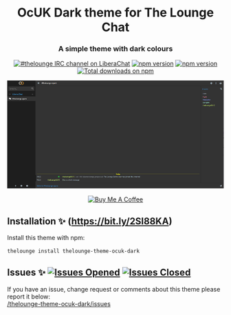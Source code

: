 <h1 align="center">
	OcUK Dark theme for The Lounge Chat
</h1>

<h3 align="center">
	A simple theme with dark colours
</h3>
<p align="center">
	<a href="https://demo.thelounge.chat/"><img
		alt="#thelounge IRC channel on LiberaChat"
		src="https://img.shields.io/badge/libera.chat-%23thelounge-415364.svg?colorA=ff9e18"></a>
	<a href="https://yarn.pm/thelounge"><img
		alt="npm version"
		src="https://img.shields.io/npm/v/thelounge.svg?colorA=333a41"></a>
	<a href="https://yarn.pm/thelounge-theme-ocuk-dark"><img
		alt="npm version"
		src="https://img.shields.io/npm/v/thelounge-theme-ocuk-dark"></a>
	<a href="https://npm-stat.com/charts.html?package=thelounge-theme-ocuk-dark&from=2016-02-12"><img
		alt="Total downloads on npm"
		src="https://img.shields.io/npm/dy/thelounge-theme-ocuk-dark.svg?colorA=333a41&colorB=007dc7&maxAge=3600&label=Downloads"></a>
</p>

<p align="center">
	<img src="Screenshots/Screenshot1.png" alt="Screenshot of the OcUK Dark theme for The Lounge Chat">
</p>

<p align="center">
<a href="https://www.buymeacoffee.com/zen262176" target="_blank"><img src="https://lounge-group.co.uk/by-me-a-coffee.png" alt="Buy Me A Coffee"></a>
</p>

## Installation :sparkles: (https://bit.ly/2SI88KA)
Install this theme with npm:

```sh
thelounge install thelounge-theme-ocuk-dark
```

## Issues :sparkles: <a href="https://github.com/el-profesor926/thelounge-theme-ocuk-dark/issues?q=is%3Aopen+is%3Aissue"> <img alt="Issues Opened" src="https://img.shields.io/github/issues/el-profesor926/thelounge-theme-ocuk-dark?color=green&style=plastic"></a> <a href="https://github.com/el-profesor926/thelounge-theme-ocuk-dark/issues?q=is%3Aissue+is%3Aclosed"> <img alt="Issues Closed" src="https://img.shields.io/github/issues-closed/el-profesor926/thelounge-theme-ocuk-dark?color=orange&style=plastic"></a> <br />
If you have an issue, change request or comments about this theme please report it below:<br/>
<a href="https://github.com/el-profesor926/thelounge-theme-ocuk-dark/issues">/thelounge-theme-ocuk-dark/issues</a>
